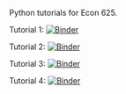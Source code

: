 Python tutorials for Econ 625.

Tutorial 1: [![Binder](https://mybinder.org/badge_logo.svg)](https://mybinder.org/v2/gh/mpleung/Python_tutorials/master?filepath=1-basics.ipynb)

Tutorial 2: [![Binder](https://mybinder.org/badge_logo.svg)](https://mybinder.org/v2/gh/mpleung/Python_tutorials/master?filepath=2-numpy.ipynb)

Tutorial 3: [![Binder](https://mybinder.org/badge_logo.svg)](https://mybinder.org/v2/gh/mpleung/Python_tutorials/master?filepath=3-matplotlib.ipynb)

Tutorial 4: [![Binder](https://mybinder.org/badge_logo.svg)](https://mybinder.org/v2/gh/mpleung/Python_tutorials/master?filepath=4-networkx.ipynb)
